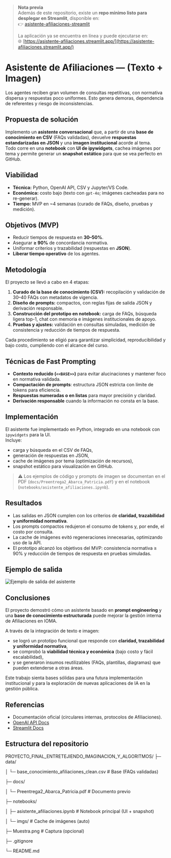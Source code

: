 > **Nota previa**  
> Además de este repositorio, existe un **repo mínimo listo para desplegar en Streamlit**, disponible en:  
> 👉 [asistente-afiliaciones-streamlit](https://github.com/patoabarca/asistente-afiliaciones-streamlit/tree/main)
>
> La aplicación ya se encuentra en línea y puede ejecutarse en:  
> 🌐 [https://asistente-afiliaciones.streamlit.app/](https://asistente-afiliaciones.streamlit.app/)

# Asistente de Afiliaciones — (Texto + Imagen)

Los agentes reciben gran volumen de consultas repetitivas, con normativa dispersa y respuestas poco uniformes. Esto genera demoras, dependencia de referentes y riesgo de inconsistencias.

## Propuesta de solución

Implemento un **asistente conversacional** que, a partir de una **base de conocimiento en CSV** (FAQs validadas), devuelve **respuestas estandarizadas en JSON** y una **imagen institucional** acorde al tema.  
Todo corre en una **notebook** con **UI de ipywidgets**, cachea imágenes por tema y permite generar un **snapshot estático** para que se vea perfecto en GitHub.

## Viabilidad

- **Técnica:** Python, OpenAI API, CSV y Jupyter/VS Code.
- **Económica:** costo bajo (texto con `gpt-4o`; imágenes cacheadas para no re-generar).
- **Tiempo:** MVP en ~4 semanas (curado de FAQs, diseño, pruebas y medición).

## Objetivos (MVP)

- Reducir tiempos de respuesta en **30–50%**.
- Asegurar **≥ 90%** de concordancia normativa.
- Uniformar criterios y trazabilidad (respuestas en **JSON**).
- **Liberar tiempo operativo** de los agentes.

## Metodología

El proyecto se llevó a cabo en 4 etapas:

1. **Curado de la base de conocimiento (CSV):** recopilación y validación de 30–40 FAQs con metadatos de vigencia.
2. **Diseño de prompts:** compactos, con reglas fijas de salida JSON y derivación responsable.
3. **Construcción del prototipo en notebook:** carga de FAQs, búsqueda ligera top-1, chat con memoria e imágenes institucionales de apoyo.
4. **Pruebas y ajustes:** validación en consultas simuladas, medición de consistencia y reducción de tiempos de respuesta.

Cada procedimiento se eligió para garantizar simplicidad, reproducibilidad y bajo costo, cumpliendo con el alcance del curso.

## Técnicas de Fast Prompting

- **Contexto reducido (`<<BASE>>`)** para evitar alucinaciones y mantener foco en normativa validada.
- **Compactación de prompts**: estructura JSON estricta con límite de tokens para eficiencia.
- **Respuestas numeradas o en listas** para mayor precisión y claridad.
- **Derivación responsable** cuando la información no consta en la base.

## Implementación

El asistente fue implementado en Python, integrado en una notebook con `ipywidgets` para la UI.  
Incluye:

- carga y búsqueda en el CSV de FAQs,
- generación de respuestas en JSON,
- cache de imágenes por tema (optimización de recursos),
- snapshot estático para visualización en GitHub.

> ⚠️ Los ejemplos de código y prompts de imagen se documentan en el PDF (`docs/Preentrega2_Abarca_Patricia.pdf`) y en el notebook (`notebooks/asistente_afiliaciones.ipynb`).

## Resultados

- Las salidas en JSON cumplen con los criterios de **claridad, trazabilidad y uniformidad normativa**.
- Los prompts compactos redujeron el consumo de tokens y, por ende, el costo por consulta.
- La cache de imágenes evitó regeneraciones innecesarias, optimizando uso de la API.
- El prototipo alcanzó los objetivos del MVP: consistencia normativa ≥ 90% y reducción de tiempos de respuesta en pruebas simuladas.

## Ejemplo de salida

![Ejemplo de salida del asistente](notebooks/imgs/Muestra_1.png)

## Conclusiones

El proyecto demostró cómo un asistente basado en **prompt engineering** y una **base de conocimiento estructurada** puede mejorar la gestión interna de Afiliaciones en IOMA.

A través de la integración de texto e imagen:

- se logró un prototipo funcional que responde con **claridad, trazabilidad y uniformidad normativa**,
- se comprobó la **viabilidad técnica y económica** (bajo costo y fácil escalabilidad),
- y se generaron insumos reutilizables (FAQs, plantillas, diagramas) que pueden extenderse a otras áreas.

Este trabajo sienta bases sólidas para una futura implementación institucional y para la exploración de nuevas aplicaciones de IA en la gestión pública.

## Referencias

- Documentación oficial (circulares internas, protocolos de Afiliaciones).
- [OpenAI API Docs](https://platform.openai.com/docs)
- [Streamlit Docs](https://docs.streamlit.io)

## Estructura del repositorio

PROYECTO_FINAL_ENTRETEJIENDO_IMAGINACION_Y_ALGORITMOS/
├─ data/

│ └─ base_conocimiento_afiliaciones_clean.csv # Base (FAQs validadas)

├─ docs/

│ └─ Preentrega2_Abarca_Patricia.pdf # Documento previo

├─ notebooks/

│ ├─ asistente_afiliaciones.ipynb # Notebook principal (UI + snapshot)

│ └─ imgs/ # Cache de imágenes (auto)

├─ Muestra.png # Captura (opcional)

├─ .gitignore

└─ README.md
